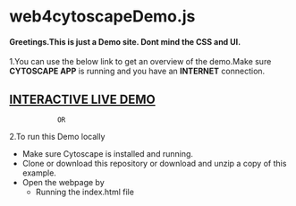 # web4cytoscapeDemo.js
#### Greetings.This is just a **Demo** site. Dont mind the CSS and UI. 

1.You can use the below link to get an overview of the demo.Make sure **CYTOSCAPE APP** is running and you have an **INTERNET** connection.

## [INTERACTIVE LIVE DEMO](http:google.com)
  
                OR

2.To run this Demo locally
  - Make sure Cytoscape is installed and running.
  - Clone or download this repository or download and unzip a copy of this example.
  - Open the webpage by
    - Running the index.html file 

